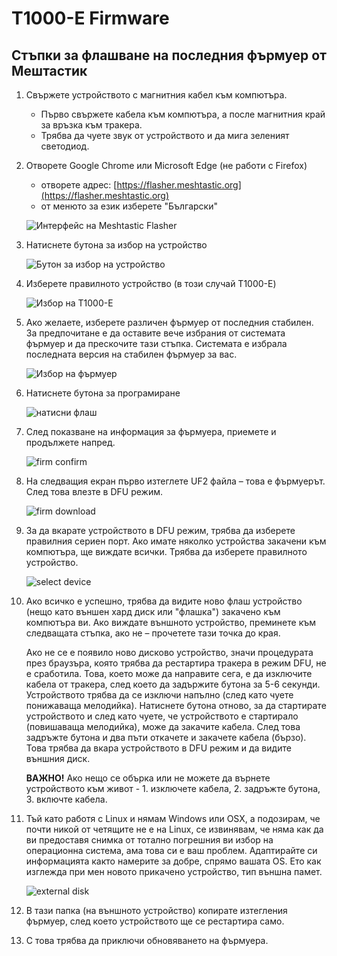 # T1000-E Firmware

## Стъпки за флашване на последния фърмуер от Мештастик

1. Свържете устройството с магнитния кабел към компютъра.
    - Първо свържете кабела към компютъра, а после магнитния край за връзка към тракера.
    - Трябва да чуете звук от устройството и да мига зеленият светодиод.

2. Отворете Google Chrome или Microsoft Edge (не работи с Firefox)
    - отворете адрес: [https://flasher.meshtastic.org](https://flasher.meshtastic.org)
    - от менюто за език изберете "Български"

    ![Интерфейс на Meshtastic Flasher](001.png)

3. Натиснете бутона за избор на устройство

    ![Бутон за избор на устройство](011.png)

4. Изберете правилното устройство (в този случай T1000-E)

    ![Избор на T1000-E](012.png)

5. Ако желаете, изберете различен фърмуер от последния стабилен. За предпочитане е да оставите вече избрания от системата фърмуер и да прескочите тази стъпка. Системата е избрала последната версия на стабилен фърмуер за вас.

    ![Избор на фърмуер](013.png)

6. Натиснете бутона за програмиране

    ![натисни флаш](014.png)

7. След показване на информация за фърмуера, приемете и продължете напред.

    ![firm confirm](015.png)

8. На следващия екран първо изтеглете UF2 файла – това е фърмуерът. След това влезте в DFU режим.

    ![firm download](016.png)

9. За да вкарате устройството в DFU режим, трябва да изберете правилния сериен порт. Ако имате няколко устройства закачени към компютъра, ще виждате всички. Трябва да изберете правилното устройство.

    ![select device](017.png)

10. Ако всичко е успешно, трябва да видите ново флаш устройство (нещо като външен хард диск или "флашка") закачено към компютъра ви. Ако виждате външното устройство, преминете към следващата стъпка, ако не – прочетете тази точка до края.

    Ако не се е появило ново дисково устройство, значи процедурата през браузъра, която трябва да рестартира тракера в режим DFU, не е сработила.
    Това, което може да направите сега, е да изключите кабела от тракера, след което да задържите бутона за 5-6 секунди.
    Устройството трябва да се изключи напълно (след като чуете понижаваща мелодийка).
    Натиснете бутона отново, за да стартирате устройството и след като чуете, че устройството е стартирало (повишаваща мелодийка), може да закачите кабела.
    След това задръжте бутона и два пъти откачете и закачете кабела (бързо). Това трябва да вкара устройството в DFU режим и да видите външния диск.  

    **ВАЖНО!** Ако нещо се обърка или не можете да върнете устройството към живот - 1. изключете кабела, 2. задръжте бутона, 3. включте кабела.

11. Тъй като работя с Linux и нямам Windows или OSX, а подозирам, че почти никой от четящите не е на Linux, се извинявам, че няма как да ви предоставя снимка от тотално погрешния ви избор на операционна система, ама това си е ваш проблем. Адаптирайте си информацията както намерите за добре, спрямо вашата OS. Ето как изглежда при мен новото прикачено устройство, тип външна памет.

    ![external disk](018.png)

12. В тази папка (на външното устройство) копирате изтегления фърмуер, след което устройството ще се рестартира само.

13. С това трябва да приключи обновяването на фърмуера.
